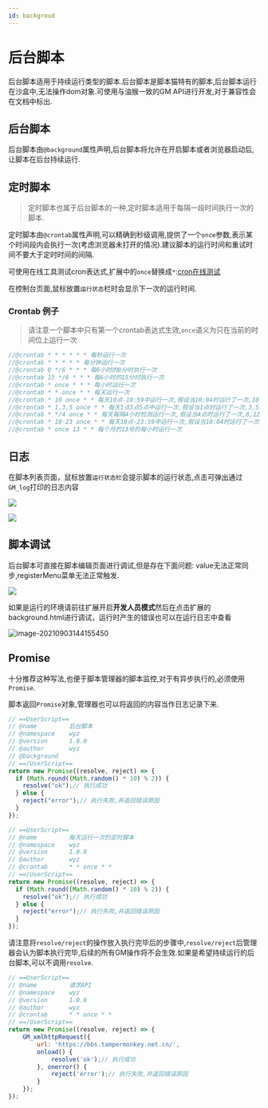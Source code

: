 ```yaml
---
id: backgroud
---
```



# 后台脚本

后台脚本适用于持续运行类型的脚本.后台脚本是脚本猫特有的脚本,后台脚本运行在沙盒中,无法操作dom对象.可使用与油猴一致的GM API进行开发,对于兼容性会在文档中标出.


## 后台脚本

后台脚本由`@background`属性声明,后台脚本将允许在开启脚本或者浏览器启动后,让脚本在后台持续运行.



## 定时脚本

> 定时脚本也属于后台脚本的一种,定时脚本适用于每隔一段时间执行一次的脚本.

定时脚本由`@crontab`属性声明,可以精确到秒级调用,提供了一个`once`参数,表示某个时间段内会执行一次(考虑浏览器未打开的情况).建议脚本的运行时间和重试时间不要大于定时时间的间隔.

可使用在线工具测试cron表达式,扩展中的`once`替换成`*`:[cron在线测试](https://tool.lu/crontab/)

在控制台页面,鼠标放置`运行状态`栏时会显示下一次的运行时间.



### Crontab 例子
> 请注意一个脚本中只有第一个crontab表达式生效,`once`语义为只在当前的时间位上运行一次

```javascript
//@crontab * * * * * * 每秒运行一次
//@crontab * * * * * 每分钟运行一次
//@crontab 0 */6 * * * 每6小时的0分时执行一次
//@crontab 15 */6 * * * 每6小时的15分时执行一次
//@crontab * once * * * 每小时运行一次
//@crontab * * once * * 每天运行一次
//@crontab * 10 once * * 每天10点-10:59中运行一次,假设当10:04时运行了一次,10:05-10:59的后续的时间将不会再运行
//@crontab * 1,3,5 once * * 每天1点3点5点中运行一次,假设当1点时运行了一次,3,5点将不会再运行
//@crontab * */4 once * * 每天每隔4小时检测运行一次,假设当4点时运行了一次,8,12,16,20,24点等后续的时间将不会再运行
//@crontab * 10-23 once * * 每天10点-23:59中运行一次,假设当10:04时运行了一次,10:05-23:59的后续时间将不会再运行
//@crontab * once 13 * * 每个月的13号的每小时运行一次
```

## 日志

在脚本列表页面，鼠标放置`运行状态栏`会提示脚本的运行状态,点击可弹出通过`GM_log`打印的日志内容

![](./background.assets/image-20210621214143661.png)

![](./background.assets/image-20210621214124685.png)



## 脚本调试

后台脚本可直接在脚本编辑页面进行调试,但是存在下面问题: value无法正常同步,registerMenu菜单无法正常触发.

![](./background.assets/image-20210903141601057.png)

如果是运行的环境请前往扩展开启**开发人员模式**然后在点击扩展的background.html进行调试，运行时产生的错误也可以在运行日志中查看

![image-20210903144155450](./background.assets/image-20210903144155450.png)


## Promise

十分推荐这种写法,也便于脚本管理器的脚本监控,对于有异步执行的,必须使用`Promise`.

脚本返回`Promise`对象,管理器也可以将返回的内容当作日志记录下来.

```ts
// ==UserScript==
// @name         后台脚本
// @namespace    wyz
// @version      1.0.0
// @author       wyz
// @background
// ==/UserScript==
return new Promise((resolve, reject) => {
  if (Math.round((Math.random() * 10) % 2)) {
    resolve("ok");// 执行成功
  } else {
    reject("error");// 执行失败,并返回错误原因
  }
});
```


```js
// ==UserScript==
// @name         每天运行一次的定时脚本
// @namespace    wyz
// @version      1.0.0
// @author       wyz
// @crontab      * * once * *
// ==/UserScript==
return new Promise((resolve, reject) => {
  if (Math.round((Math.random() * 10) % 2)) {
    resolve("ok");// 执行成功
  } else {
    reject("error");// 执行失败,并返回错误原因
  }
});
```

请注意将`resolve/reject`的操作放入执行完毕后的步骤中,`resolve/reject`后管理器会认为脚本执行完毕,后续的所有GM操作将不会生效.如果是希望持续运行的后台脚本,可以不调用`resolve`.
```js
// ==UserScript==
// @name         请求API
// @namespace    wyz
// @version      1.0.0
// @author       wyz
// @crontab      * * once * *
// ==/UserScript==
return new Promise((resolve, reject) => {
    GM_xmlhttpRequest({
        url: 'https://bbs.tampermonkey.net.cn/',
        onload() {
            resolve('ok');// 执行成功
        }, onerror() {
            reject('error');// 执行失败,并返回错误原因
        }
    });
});
```